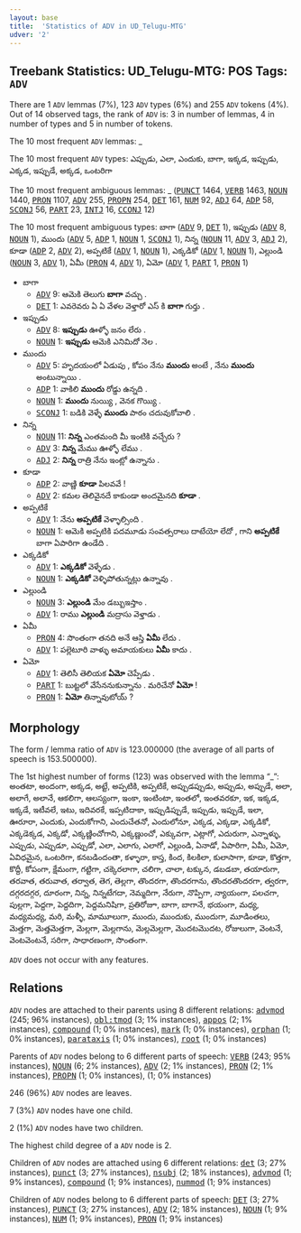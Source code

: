 ```yaml
---
layout: base
title:  'Statistics of ADV in UD_Telugu-MTG'
udver: '2'
---
```


## Treebank Statistics: UD_Telugu-MTG: POS Tags: `ADV`

There are 1 `ADV` lemmas (7%), 123 `ADV` types (6%) and 255 `ADV` tokens (4%).
Out of 14 observed tags, the rank of `ADV` is: 3 in number of lemmas, 4 in number of types and 5 in number of tokens.

The 10 most frequent `ADV` lemmas: _

The 10 most frequent `ADV` types:  ఎప్పుడు, ఎలా, ఎందుకు, బాగా, ఇక్కడ, ఇప్పుడు, ఎక్కడ, ఇప్పుడే, అక్కడ, ఒంటరిగా

The 10 most frequent ambiguous lemmas: _ (<tt><a href="te_mtg-pos-PUNCT.html">PUNCT</a></tt> 1464, <tt><a href="te_mtg-pos-VERB.html">VERB</a></tt> 1463, <tt><a href="te_mtg-pos-NOUN.html">NOUN</a></tt> 1440, <tt><a href="te_mtg-pos-PRON.html">PRON</a></tt> 1107, <tt><a href="te_mtg-pos-ADV.html">ADV</a></tt> 255, <tt><a href="te_mtg-pos-PROPN.html">PROPN</a></tt> 254, <tt><a href="te_mtg-pos-DET.html">DET</a></tt> 161, <tt><a href="te_mtg-pos-NUM.html">NUM</a></tt> 92, <tt><a href="te_mtg-pos-ADJ.html">ADJ</a></tt> 64, <tt><a href="te_mtg-pos-ADP.html">ADP</a></tt> 58, <tt><a href="te_mtg-pos-SCONJ.html">SCONJ</a></tt> 56, <tt><a href="te_mtg-pos-PART.html">PART</a></tt> 23, <tt><a href="te_mtg-pos-INTJ.html">INTJ</a></tt> 16, <tt><a href="te_mtg-pos-CCONJ.html">CCONJ</a></tt> 12)

The 10 most frequent ambiguous types:  బాగా (<tt><a href="te_mtg-pos-ADV.html">ADV</a></tt> 9, <tt><a href="te_mtg-pos-DET.html">DET</a></tt> 1), ఇప్పుడు (<tt><a href="te_mtg-pos-ADV.html">ADV</a></tt> 8, <tt><a href="te_mtg-pos-NOUN.html">NOUN</a></tt> 1), ముందు (<tt><a href="te_mtg-pos-ADV.html">ADV</a></tt> 5, <tt><a href="te_mtg-pos-ADP.html">ADP</a></tt> 1, <tt><a href="te_mtg-pos-NOUN.html">NOUN</a></tt> 1, <tt><a href="te_mtg-pos-SCONJ.html">SCONJ</a></tt> 1), నిన్న (<tt><a href="te_mtg-pos-NOUN.html">NOUN</a></tt> 11, <tt><a href="te_mtg-pos-ADV.html">ADV</a></tt> 3, <tt><a href="te_mtg-pos-ADJ.html">ADJ</a></tt> 2), కూడా (<tt><a href="te_mtg-pos-ADP.html">ADP</a></tt> 2, <tt><a href="te_mtg-pos-ADV.html">ADV</a></tt> 2), అప్పటికే (<tt><a href="te_mtg-pos-ADV.html">ADV</a></tt> 1, <tt><a href="te_mtg-pos-NOUN.html">NOUN</a></tt> 1), ఎక్కడికో (<tt><a href="te_mtg-pos-ADV.html">ADV</a></tt> 1, <tt><a href="te_mtg-pos-NOUN.html">NOUN</a></tt> 1), ఎల్లుండి (<tt><a href="te_mtg-pos-NOUN.html">NOUN</a></tt> 3, <tt><a href="te_mtg-pos-ADV.html">ADV</a></tt> 1), ఏమీ (<tt><a href="te_mtg-pos-PRON.html">PRON</a></tt> 4, <tt><a href="te_mtg-pos-ADV.html">ADV</a></tt> 1), ఏమో (<tt><a href="te_mtg-pos-ADV.html">ADV</a></tt> 1, <tt><a href="te_mtg-pos-PART.html">PART</a></tt> 1, <tt><a href="te_mtg-pos-PRON.html">PRON</a></tt> 1)


* బాగా
  * <tt><a href="te_mtg-pos-ADV.html">ADV</a></tt> 9: ఆమెకి తెలుగు <b>బాగా</b> వచ్చు .
  * <tt><a href="te_mtg-pos-DET.html">DET</a></tt> 1: ఎవరెవరు ఏ ఏ వేళల వెళ్తారో ఎస్ కి <b>బాగా</b> గుర్తు .
* ఇప్పుడు
  * <tt><a href="te_mtg-pos-ADV.html">ADV</a></tt> 8: <b>ఇప్పుడు</b> ఊళ్ళో జనం లేరు .
  * <tt><a href="te_mtg-pos-NOUN.html">NOUN</a></tt> 1: <b>ఇప్పుడు</b> ఆమెకి ఎనిమిదో నెల .
* ముందు
  * <tt><a href="te_mtg-pos-ADV.html">ADV</a></tt> 5: హృదయంలో ఏడుపు , కోపం నేను <b>ముందు</b> అంటే , నేను <b>ముందు</b> అంటున్నాయి .
  * <tt><a href="te_mtg-pos-ADP.html">ADP</a></tt> 1: వాకిలి <b>ముందు</b> రోడ్డు ఉన్నది .
  * <tt><a href="te_mtg-pos-NOUN.html">NOUN</a></tt> 1: <b>ముందు</b> నుయ్యి , వెనక గొయ్యి .
  * <tt><a href="te_mtg-pos-SCONJ.html">SCONJ</a></tt> 1: బడికి వెళ్ళే <b>ముందు</b> పాఠం చదువుకోవాలి .
* నిన్న
  * <tt><a href="te_mtg-pos-NOUN.html">NOUN</a></tt> 11: <b>నిన్న</b> ఎంతమంది మీ ఇంటికి వచ్చేరు ?
  * <tt><a href="te_mtg-pos-ADV.html">ADV</a></tt> 3: <b>నిన్న</b> మేము ఊళ్ళో లేము .
  * <tt><a href="te_mtg-pos-ADJ.html">ADJ</a></tt> 2: <b>నిన్న</b> రాత్రి నేను ఇంట్లో ఉన్నాను .
* కూడా
  * <tt><a href="te_mtg-pos-ADP.html">ADP</a></tt> 2: వాణ్ణి <b>కూడా</b> పిలవవే !
  * <tt><a href="te_mtg-pos-ADV.html">ADV</a></tt> 2: కమల తెలివైనదే కాకుండా అందమైనది <b>కూడా</b> .
* అప్పటికే
  * <tt><a href="te_mtg-pos-ADV.html">ADV</a></tt> 1: నేను <b>అప్పటికే</b> వెళ్ళాల్సింది .
  * <tt><a href="te_mtg-pos-NOUN.html">NOUN</a></tt> 1: ఆమెకి అప్పటికి పదమూడు సంవత్సరాలు దాటేయో లేదో , గాని <b>అప్పటికే</b> బాగా ఏపారిగా ఉండేది .
* ఎక్కడికో
  * <tt><a href="te_mtg-pos-ADV.html">ADV</a></tt> 1: <b>ఎక్కడికో</b> వెళ్ళేడు .
  * <tt><a href="te_mtg-pos-NOUN.html">NOUN</a></tt> 1: <b>ఎక్కడికో</b> వెళ్ళిపోతున్నట్లు ఉన్నావు .
* ఎల్లుండి
  * <tt><a href="te_mtg-pos-NOUN.html">NOUN</a></tt> 3: <b>ఎల్లుండి</b> మేం డబ్బుఇస్తాం .
  * <tt><a href="te_mtg-pos-ADV.html">ADV</a></tt> 1: రాము <b>ఎల్లుండి</b> మద్రాసు వెళ్తాడు .
* ఏమీ
  * <tt><a href="te_mtg-pos-PRON.html">PRON</a></tt> 4: సొంతంగా తనది అనే ఆస్తి <b>ఏమీ</b> లేదు .
  * <tt><a href="te_mtg-pos-ADV.html">ADV</a></tt> 1: పల్లెటూరి వాళ్ళు అమాయకులు <b>ఏమీ</b> కాదు .
* ఏమో
  * <tt><a href="te_mtg-pos-ADV.html">ADV</a></tt> 1: తెలిసీ తెలియక <b>ఏమో</b> చెప్పేడు .
  * <tt><a href="te_mtg-pos-PART.html">PART</a></tt> 1: బుట్టలో వేసేననుకున్నాను . మరిచేనో <b>ఏమో</b> !
  * <tt><a href="te_mtg-pos-PRON.html">PRON</a></tt> 1: <b>ఏమో</b> తిన్నావుటోయ్ ?

## Morphology

The form / lemma ratio of `ADV` is 123.000000 (the average of all parts of speech is 153.500000).

The 1st highest number of forms (123) was observed with the lemma “_”: అంతటా, అందంగా, అక్కడ, అట్టే, అప్పటికి, అప్పటికే, అప్పుడప్పుడు, అప్పుడు, అప్పుడే, అలా, అలాగే, అలానే, ఆకలిగా, ఆలస్యంగా, ఇంకా, ఇంటింటా, ఇంతలో, ఇంతవరకూ, ఇక, ఇక్కడ, ఇక్కడే, ఇటీవలే, ఇటు, ఇదివరకే, ఇప్పటిదాకా, ఇప్పుడిప్పుడే, ఇప్పుడు, ఇప్పుడే, ఇలా, ఊరూరా, ఎందుకు, ఎందుకోగాని, ఎందుచేతనో, ఎందులోనూ, ఎక్కడ, ఎక్కడా, ఎక్కడికో, ఎక్కడెక్కడ, ఎక్కడో, ఎక్కణ్ణించోగాని, ఎక్కణ్ణుంచో, ఎక్కువగా, ఎట్లాగో, ఎదురుగా, ఎన్నాళ్ళు, ఎప్పుడు, ఎప్పుడూ, ఎప్పుడో, ఎలా, ఎలాగు, ఎలాగో, ఎల్లుండి, ఏనాడో, ఏపారిగా, ఏమీ, ఏమో, ఏవిధమైన, ఒంటరిగా, కనబడిందంతా, కళ్ళారా, కాస్త, కింద, కిలకిలా, కులాసాగా, కూడా, కొత్తగా, కొద్దీ, కోపంగా, క్షేమంగా, గట్టిగా, చక్కెరలాగా, చలిగా, చాలా, టక్కున, డబడబా, తయారుగా, తరవాత, తరువాత, తర్వాత, తెగ, తెల్లగా, తొందరగా, తొందరగాను, తొందరతొందరగా, త్వరగా, దగ్గరదగ్గర, దూరంగా, నిన్న, నిన్నటేగదా, నెమ్మదిగా, నేరుగా, నొప్పిగా, న్యాయంగా, పలచగా, పుల్లగా, పెద్దగా, పెద్దదిగా, పెద్దమనిషిగా, ప్రతిరోజూ, బాగా, బాగానే, భయంగా, మధ్య, మధ్యమధ్య, మరి, మళ్ళీ, మామూలుగా, ముందు, ముందుకు, ముందుగా, మూడింతలు, మెత్తగా, మెత్తమెత్తగా, మెల్లగా, మెల్లగాను, మెల్లమెల్లగా, మొదటమొదట, రోజులుగా, వెంటనే, వెంటవెంటనే, సరిగా, సాధారణంగా, సొంతంగా.

`ADV` does not occur with any features.


## Relations

`ADV` nodes are attached to their parents using 8 different relations: <tt><a href="te_mtg-dep-advmod.html">advmod</a></tt> (245; 96% instances), <tt><a href="te_mtg-dep-obl-tmod.html">obl:tmod</a></tt> (3; 1% instances), <tt><a href="te_mtg-dep-appos.html">appos</a></tt> (2; 1% instances), <tt><a href="te_mtg-dep-compound.html">compound</a></tt> (1; 0% instances), <tt><a href="te_mtg-dep-mark.html">mark</a></tt> (1; 0% instances), <tt><a href="te_mtg-dep-orphan.html">orphan</a></tt> (1; 0% instances), <tt><a href="te_mtg-dep-parataxis.html">parataxis</a></tt> (1; 0% instances), <tt><a href="te_mtg-dep-root.html">root</a></tt> (1; 0% instances)

Parents of `ADV` nodes belong to 6 different parts of speech: <tt><a href="te_mtg-pos-VERB.html">VERB</a></tt> (243; 95% instances), <tt><a href="te_mtg-pos-NOUN.html">NOUN</a></tt> (6; 2% instances), <tt><a href="te_mtg-pos-ADV.html">ADV</a></tt> (2; 1% instances), <tt><a href="te_mtg-pos-PRON.html">PRON</a></tt> (2; 1% instances), <tt><a href="te_mtg-pos-PROPN.html">PROPN</a></tt> (1; 0% instances),  (1; 0% instances)

246 (96%) `ADV` nodes are leaves.

7 (3%) `ADV` nodes have one child.

2 (1%) `ADV` nodes have two children.

The highest child degree of a `ADV` node is 2.

Children of `ADV` nodes are attached using 6 different relations: <tt><a href="te_mtg-dep-det.html">det</a></tt> (3; 27% instances), <tt><a href="te_mtg-dep-punct.html">punct</a></tt> (3; 27% instances), <tt><a href="te_mtg-dep-nsubj.html">nsubj</a></tt> (2; 18% instances), <tt><a href="te_mtg-dep-advmod.html">advmod</a></tt> (1; 9% instances), <tt><a href="te_mtg-dep-compound.html">compound</a></tt> (1; 9% instances), <tt><a href="te_mtg-dep-nummod.html">nummod</a></tt> (1; 9% instances)

Children of `ADV` nodes belong to 6 different parts of speech: <tt><a href="te_mtg-pos-DET.html">DET</a></tt> (3; 27% instances), <tt><a href="te_mtg-pos-PUNCT.html">PUNCT</a></tt> (3; 27% instances), <tt><a href="te_mtg-pos-ADV.html">ADV</a></tt> (2; 18% instances), <tt><a href="te_mtg-pos-NOUN.html">NOUN</a></tt> (1; 9% instances), <tt><a href="te_mtg-pos-NUM.html">NUM</a></tt> (1; 9% instances), <tt><a href="te_mtg-pos-PRON.html">PRON</a></tt> (1; 9% instances)

